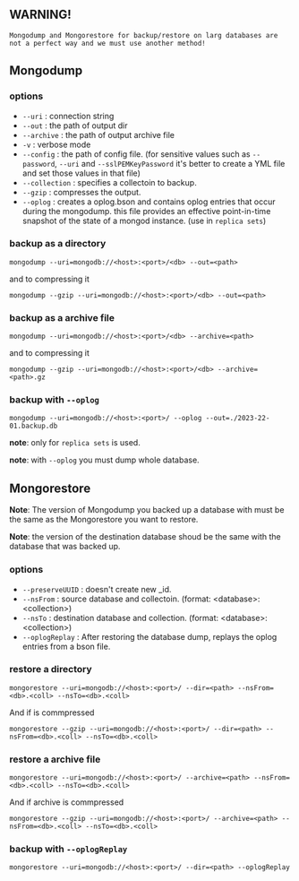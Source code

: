 ## WARNING!

```
Mongodump and Mongorestore for backup/restore on larg databases are not a perfect way and we must use another method!
```

## Mongodump

### options

- `--uri` : connection string
- `--out` : the path of output dir
- `--archive` : the path of output archive file
- `-v` : verbose mode
- `--config` : the path of config file. (for sensitive values such as `--password`, `--uri` and `--sslPEMKeyPassword` it's better to create a YML file and set those values in that file)
- `--collection` : specifies a collectoin to backup.
- `--gzip` : compresses the output.
- `--oplog` : creates a oplog.bson and contains oplog entries that occur during the mongodump. this file provides an effective point-in-time snapshot of the state of a mongod instance. (use in `replica sets`)

### backup as a directory

```
mongodump --uri=mongodb://<host>:<port>/<db> --out=<path>
```

and to compressing it

```
mongodump --gzip --uri=mongodb://<host>:<port>/<db> --out=<path>
```

### backup as a archive file

```
mongodump --uri=mongodb://<host>:<port>/<db> --archive=<path>
```

and to compressing it

```
mongodump --gzip --uri=mongodb://<host>:<port>/<db> --archive=<path>.gz
```

### backup with `--oplog`

```
mongodump --uri=mongodb://<host>:<port>/ --oplog --out=./2023-22-01.backup.db
```

**note**: only for `replica sets` is used.

**note**: with `--oplog` you must dump whole database.

## Mongorestore

**Note**: The version of Mongodump you backed up a database with must be the same as the Mongorestore you want to restore.

**Note**: the version of the destination database shoud be the same with the database that was backed up.

### options

- `--preserveUUID` : doesn't create new \_id.
- `--nsFrom` : source database and collectoin. (format: <database\>:<collection\>)
- `--nsTo` : destination database and collection. (format: <database\>:<collection\>)
- `--oplogReplay` : After restoring the database dump, replays the oplog entries from a bson file.

### restore a directory

```
mongorestore --uri=mongodb://<host>:<port>/ --dir=<path> --nsFrom=<db>.<coll> --nsTo=<db>.<coll>
```

And if is commpressed

```
mongorestore --gzip --uri=mongodb://<host>:<port>/ --dir=<path> --nsFrom=<db>.<coll> --nsTo=<db>.<coll>
```

### restore a archive file

```
mongorestore --uri=mongodb://<host>:<port>/ --archive=<path> --nsFrom=<db>.<coll> --nsTo=<db>.<coll>
```

And if archive is commpressed

```
mongorestore --gzip --uri=mongodb://<host>:<port>/ --archive=<path> --nsFrom=<db>.<coll> --nsTo=<db>.<coll>
```

### backup with `--oplogReplay`

```
mongorestore --uri=mongodb://<host>:<port>/ --dir=<path> --oplogReplay
```
